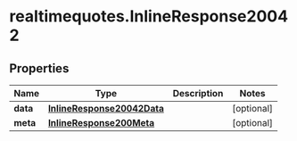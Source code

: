 # realtimequotes.InlineResponse20042

## Properties

Name | Type | Description | Notes
------------ | ------------- | ------------- | -------------
**data** | [**InlineResponse20042Data**](InlineResponse20042Data.md) |  | [optional] 
**meta** | [**InlineResponse200Meta**](InlineResponse200Meta.md) |  | [optional] 


